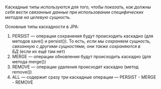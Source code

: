 Каскадные типы _используются для того, чтобы показать, как должны себя вести связанные данные при использовании специфических методов на целевую сущность._  
  
Основные типы каскадности в JPA:  

1. PERSIST — операции сохранения будут происходить каскадно (для методов save() и persist()). То есть, _если мы сохраняем сущность, связанную с другими сущностями, они также сохраняются в БД_ (если их ещё там нет)  
2. MERGE — операции обновления будут происходить каскадно (для метода merge())  
3. REMOVE — операции удаления происходят каскадно (метод remove())  
4. ALL — содержит сразу три каскадные операции — PERSIST - MERGE - REMOVE